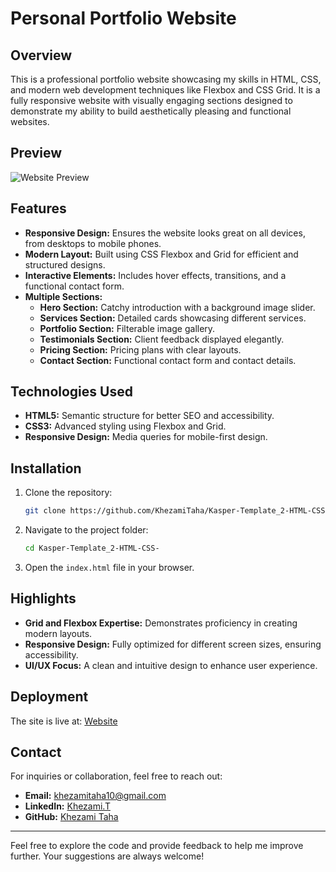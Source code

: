 # Personal Portfolio Website

## Overview
This is a professional portfolio website showcasing my skills in HTML, CSS, and modern web development techniques like Flexbox and CSS Grid. It is a fully responsive website with visually engaging sections designed to demonstrate my ability to build aesthetically pleasing and functional websites.

## Preview
![Website Preview](images/screenshot-web.png)

## Features
- **Responsive Design:** Ensures the website looks great on all devices, from desktops to mobile phones.
- **Modern Layout:** Built using CSS Flexbox and Grid for efficient and structured designs.
- **Interactive Elements:** Includes hover effects, transitions, and a functional contact form.
- **Multiple Sections:**
  - **Hero Section:** Catchy introduction with a background image slider.
  - **Services Section:** Detailed cards showcasing different services.
  - **Portfolio Section:** Filterable image gallery.
  - **Testimonials Section:** Client feedback displayed elegantly.
  - **Pricing Section:** Pricing plans with clear layouts.
  - **Contact Section:** Functional contact form and contact details.

## Technologies Used
- **HTML5:** Semantic structure for better SEO and accessibility.
- **CSS3:** Advanced styling using Flexbox and Grid.
- **Responsive Design:** Media queries for mobile-first design.

## Installation
1. Clone the repository:
   ```bash
   git clone https://github.com/KhezamiTaha/Kasper-Template_2-HTML-CSS-.git
   ```
2. Navigate to the project folder:
   ```bash
   cd Kasper-Template_2-HTML-CSS-
   ```
3. Open the `index.html` file in your browser.



## Highlights
- **Grid and Flexbox Expertise:** Demonstrates proficiency in creating modern layouts.
- **Responsive Design:** Fully optimized for different screen sizes, ensuring accessibility.
- **UI/UX Focus:** A clean and intuitive design to enhance user experience.

## Deployment
The site is live at:  [Website](https://khezamitaha.github.io/Kasper-Template_2-HTML-CSS-/)

## Contact
For inquiries or collaboration, feel free to reach out:
- **Email:** khezamitaha10@gmail.com
- **LinkedIn:** [Khezami.T](https://www.linkedin.com/in/taha-khezami-2044832b2)
- **GitHub:** [Khezami Taha](https://github.com/KhezamiTaha)

---
Feel free to explore the code and provide feedback to help me improve further. Your suggestions are always welcome!


